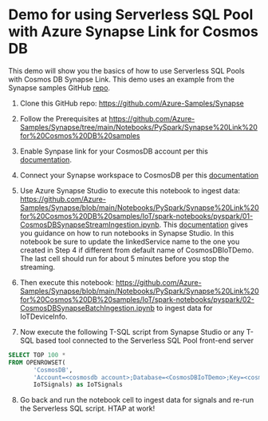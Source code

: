 # Demo for using Serverless SQL Pool with Azure Synapse Link for Cosmos DB

This demo will show you the basics of how to use Serverless SQL Pools with Cosmos DB Synapse Link. This demo uses an example from the Synapse samples GitHub [repo](https://github.com/Azure-Samples/Synapse).

1. Clone this GitHub repo: https://github.com/Azure-Samples/Synapse

2. Follow the Prerequisites at https://github.com/Azure-Samples/Synapse/tree/main/Notebooks/PySpark/Synapse%20Link%20for%20Cosmos%20DB%20samples

3. Enable Synpase link for your CosmosDB account per this [documentation](https://docs.microsoft.com/azure/cosmos-db/configure-synapse-link#enable-synapse-link).

4. Connect your Synapse workspace to CosmosDB per this [documentation](https://docs.microsoft.com/azure/synapse-analytics/synapse-link/how-to-connect-synapse-link-cosmos-db)

5. Use Azure Synapse Studio to execute this notebook to ingest data: https://github.com/Azure-Samples/Synapse/blob/main/Notebooks/PySpark/Synapse%20Link%20for%20Cosmos%20DB%20samples/IoT/spark-notebooks/pyspark/01-CosmosDBSynapseStreamIngestion.ipynb. This [documentation](https://docs.microsoft.com/azure/synapse-analytics/spark/apache-spark-development-using-notebooks?tabs=classical) gives you guidance on how to run notebooks in Synapse Studio. In this notebook be sure to update the linkedService name to the one you created in Step 4 if different from default name of CosmosDBIoTDemo. The last cell should run for about 5 minutes before you stop the streaming.

6. Then execute this notebook: https://github.com/Azure-Samples/Synapse/blob/main/Notebooks/PySpark/Synapse%20Link%20for%20Cosmos%20DB%20samples/IoT/spark-notebooks/pyspark/02-CosmosDBSynapseBatchIngestion.ipynb to ingest data for IoTDeviceInfo.

7. Now execute the following T-SQL script from Synapse Studio or any T-SQL based tool connected to the Serverless SQL Pool front-end server

```sql
SELECT TOP 100 *
FROM OPENROWSET( 
       'CosmosDB',
       'Account=<cosmosdb account>;Database=<CosmosDBIoTDemo>;Key=<cosmosdb key>',
       IoTSignals) as IoTSignals
```

8. Go back and run the notebook cell to ingest data for signals and re-run the Serverless SQL script. HTAP at work!